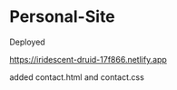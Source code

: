 # Personal-Site
 
Deployed

https://iridescent-druid-17f866.netlify.app

added contact.html and contact.css
